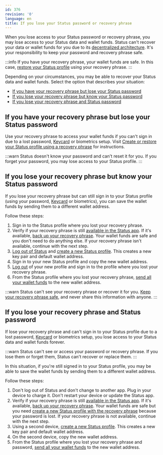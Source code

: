 ```yaml
---
id: 376
revision: '0'
language: en
title: If you lose your Status password or recovery phrase
---
```


When you lose access to your Status password or recovery phrase, you may lose access to your Status data and wallet funds. Status can't recover your data or wallet funds for you due to its [decentralized architecture](../getting-started/what-is-status). It's your responsibility to keep your password and recovery phrase safe.

:::info
If you have your recovery phrase, your wallet funds are safe. In this case, [restore your Status profile](../getting-started/create-or-restore-your-status-profile-using-a-recovery-phrase) using your recovery phrase.
:::

Depending on your circumstances, you may be able to recover your Status data and wallet funds. Select the option that describes your situation:

- [If you have your recovery phrase but lose your Status password](#if-you-have-your-recovery-phrase-but-lose-your-status-password)
- [If you lose your recovery phrase but know your Status password](#if-you-lose-your-recovery-phrase-but-know-your-status-password)
- [If you lose your recovery phrase and Status password](#if-you-lose-your-recovery-phrase-and-status-password)

## If you have your recovery phrase but lose your Status password

Use your recovery phrase to access your wallet funds if you can't sign in due to a lost password, [Keycard](../about-keycard) or biometrics setup. Visit [Create or restore your Status profile using a recovery phrase](../getting-started/create-or-restore-your-status-profile-using-a-recovery-phrase) for instructions.

:::warn
Status doesn't know your password and can't reset it for you. If you forget your password, you may lose access to your Status profile.
:::

## If you lose your recovery phrase but know your Status password

If you lose your recovery phrase but can still sign in to your Status profile (using your password, [Keycard](../about-keycard) or biometrics), you can save the wallet funds by sending them to a different wallet address.

Follow these steps:

1. Sign in to the Status profile where you lost your recovery phrase.
1. Verify if your recovery phrase is still [available in the Status app](./back-up-and-secure-your-recovery-phrase#back-up-recovery-phrase). If it's available, [back up your recovery phrase](./back-up-and-secure-your-recovery-phrase#back-up-recovery-phrase). Your wallet funds are safe and you don't need to do anything else. If your recovery phrase isn't available, continue with the next step.
1. [Log out of Status](./log-out-of-status) and [create a new Status profile](../getting-started/run-the-status-app-for-the-first-time). This creates a new key pair and default wallet address.
1. Sign in to your new Status profile and copy the new wallet address.
1. [Log out](./log-out-of-status) of your new profile and sign in to the profile where you lost your recovery phrase.
1. From the Status profile where you lost your recovery phrase, [send all your wallet funds](../status-wallet/send-crypto) to the new wallet address.

:::warn
Status can't see your recovery phrase or recover it for you. [Keep your recovery phrase safe](./back-up-and-secure-your-recovery-phrase), and never share this information with anyone.
:::

## If you lose your recovery phrase and Status password

If lose your recovery phrase and can't sign in to your Status profile due to a lost password, [Keycard](../about-keycard) or biometrics setup, you lose access to your Status data and wallet funds forever.

:::warn
Status can't see or access your password or recovery phrase. If you lose them or forget them, Status can't recover or replace them.
:::

In this situation, if you're still signed in to your Status profile, you may be able to save the wallet funds by sending them to a different wallet address.

Follow these steps:

1. Don't log out of Status and don't change to another app. Plug in your device to charge it. Don't restart your device or update the Status app.
1. Verify if your recovery phrase is still [available in the Status app](./back-up-and-secure-your-recovery-phrase#back-up-recovery-phrase). If it's available, [back up your recovery phrase](./back-up-and-secure-your-recovery-phrase#back-up-recovery-phrase). Your wallet funds are safe but you need [create a new Status profile with the recovery phrase](../getting-started/create-or-restore-your-status-profile-using-a-recovery-phrase) because your password is lost. If your recovery phrase is not available, continue with the next step.
1. Using a second device, [create a new Status profile](../getting-started/run-the-status-app-for-the-first-time). This creates a new key pair and default wallet address.
1. On the second device, copy the new wallet address.
1. From the Status profile where you lost your recovery phrase and password, [send all your wallet funds](../status-wallet/send-crypto) to the new wallet address.

